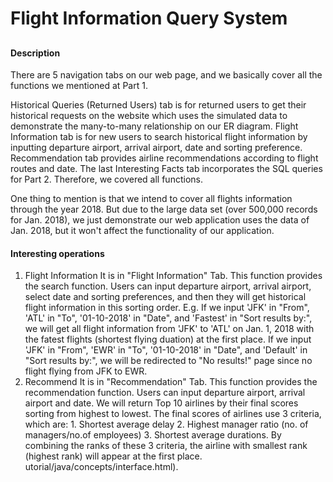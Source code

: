 # Flight Information Query System

##
##
##
#### Description
There are 5 navigation tabs on our web page, and we basically cover all the functions we mentioned at Part 1. 

Historical Queries (Returned Users) tab is for returned users to get their historical requests on the website which uses the simulated data to demonstrate the many-to-many relationship on our ER diagram. Flight Information tab is for new users to search historical flight information by inputting departure airport, arrival airport, date and sorting preference. Recommendation tab provides airline recommendations according to flight routes and date. The last Interesting Facts tab incorporates the SQL queries for Part 2. Therefore, we covered all functions.

One thing to mention is that we intend to cover all flights information through the year 2018. But due to the large data set (over 500,000 records for Jan. 2018), we just demonstrate our web application uses the data of Jan. 2018, but it won't affect the functionality of our application. 

#### Interesting operations
1.  Flight Information
    It is in "Flight Information" Tab. This function provides the search function. Users can input departure airport, arrival airport, select date and sorting preferences, and then they will get historical flight information in this sorting order. E.g. If we input 'JFK' in "From", 'ATL' in "To", '01-10-2018' in "Date", and 'Fastest' in "Sort results by:", we will get all flight information from 'JFK' to 'ATL' on Jan. 1, 2018 with the fatest flights (shortest flying duation) at the first place. If we input 'JFK' in "From", 'EWR' in "To", '01-10-2018' in "Date", and 'Default' in "Sort results by:", we will be redirected to "No results!" page since no flight flying from JFK to EWR. 
2. Recommend
    It is in "Recommendation" Tab. This function provides the recommendation function. Users can input departure airport, arrival airport and date. We will return Top 10 airlines by their final scores sorting from highest to lowest. The final scores of airlines use 3 criteria, which are: 1. Shortest average delay 2. Highest manager ratio (no. of managers/no.of employees) 3. Shortest average durations. By combining the ranks of these 3 criteria, the airline with smallest rank (highest rank) will appear at the first place.
    utorial/java/concepts/interface.html).

 
